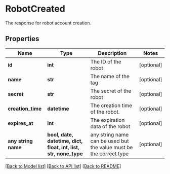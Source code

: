 # RobotCreated

The response for robot account creation.

## Properties
Name | Type | Description | Notes
------------ | ------------- | ------------- | -------------
**id** | **int** | The ID of the robot | [optional] 
**name** | **str** | The name of the tag | [optional] 
**secret** | **str** | The secret of the robot | [optional] 
**creation_time** | **datetime** | The creation time of the robot. | [optional] 
**expires_at** | **int** | The expiration data of the robot | [optional] 
**any string name** | **bool, date, datetime, dict, float, int, list, str, none_type** | any string name can be used but the value must be the correct type | [optional]

[[Back to Model list]](../README.md#documentation-for-models) [[Back to API list]](../README.md#documentation-for-api-endpoints) [[Back to README]](../README.md)


